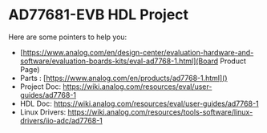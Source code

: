# AD77681-EVB HDL Project

Here are some pointers to help you:
  * [https://www.analog.com/en/design-center/evaluation-hardware-and-software/evaluation-boards-kits/eval-ad7768-1.html](Board Product Page)
  * Parts : [https://www.analog.com/en/products/ad7768-1.html]()
  * Project Doc: https://wiki.analog.com/resources/eval/user-guides/ad7768-1
  * HDL Doc: https://wiki.analog.com/resources/eval/user-guides/ad7768-1
  * Linux Drivers: https://wiki.analog.com/resources/tools-software/linux-drivers/iio-adc/ad7768-1
